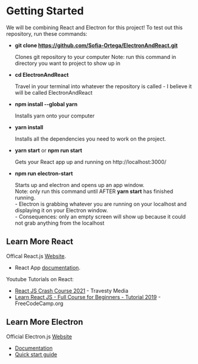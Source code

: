 # Getting Started 

We will be combining React and Electron for this project! To test out this repository, run these commands:

- **git clone https://github.com/Sofia-Ortega/ElectronAndReact.git**

    Clones git repository to your computer
    Note: run this command in directory you want to project to show up in
    
- **cd ElectronAndReact**

    Travel in your terminal into whatever the repository is called - I believe it will be called ElectronAndReact

- **npm install --global yarn**
    
    Installs yarn onto your computer

- **yarn install**

    Installs all the dependencies you need to work on the project.

- **yarn start** or **npm run start**

    Gets your React app up and running on  http://localhost:3000/ 

- **npm run electron-start**

    Starts up and electron and opens up an app window.\
    Note: only run this command until AFTER **yarn start** has finished running.\
      - Electron is grabbing whatever you are running on your localhost and displaying it on your Electron window.\
      - Consequences: only an empty screen will show up because it could not grab anything from the localhost


## Learn More React

Offical React.js [Website](https://reactjs.org/).
  -  React App [documentation](https://facebook.github.io/create-react-app/docs/getting-started).

Youtube Tutorials on React:
  - [React JS Crash Course 2021](https://www.youtube.com/watch?v=w7ejDZ8SWv8&ab_channel=TraversyMedia) - Travesty Media
  - [Learn React JS - Full Course for Beginners - Tutorial 2019](https://www.youtube.com/watch?v=DLX62G4lc44) - FreeCodeCamp.org



## Learn More Electron

Official Electron.js [Website](https://www.electronjs.org/)
  - [Documentation](https://www.electronjs.org/docs)
  - [Quick start guide](https://www.electronjs.org/docs/tutorial/quick-start)
 
 


